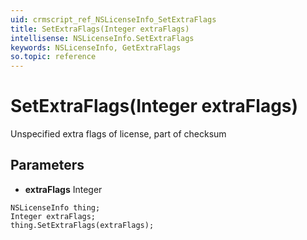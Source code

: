 ```yaml
---
uid: crmscript_ref_NSLicenseInfo_SetExtraFlags
title: SetExtraFlags(Integer extraFlags)
intellisense: NSLicenseInfo.SetExtraFlags
keywords: NSLicenseInfo, GetExtraFlags
so.topic: reference
---
```


# SetExtraFlags(Integer extraFlags)

Unspecified extra flags of license, part of checksum

## Parameters

* **extraFlags** Integer

```crmscript
NSLicenseInfo thing;
Integer extraFlags;
thing.SetExtraFlags(extraFlags);
```


